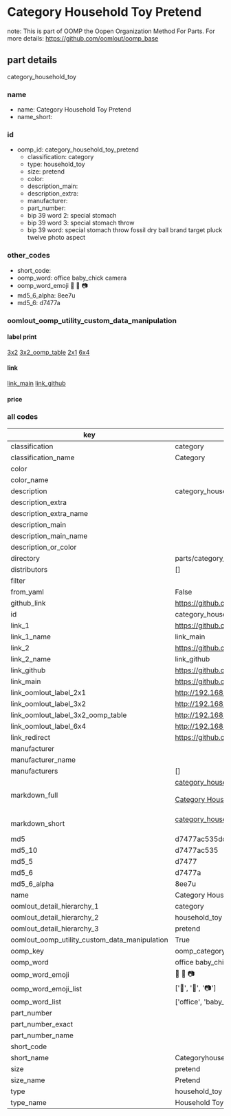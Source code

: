 # Category Household Toy Pretend  

note: This is part of OOMP the Oopen Organization Method For Parts. For more details: https://github.com/oomlout/oomp_base

##  part details
  



category_household_toy



### name
* name: Category Household Toy Pretend
* name_short: 
### id
* oomp_id: category_household_toy_pretend
  * classification: category
  * type: household_toy
  * size: pretend
  * color: 
  * description_main: 
  * description_extra: 
  * manufacturer: 
  * part_number: 
  * bip 39 word 2: special stomach
  * bip 39 word 3: special stomach throw
  * bip 39 word: special stomach throw fossil dry ball brand target pluck twelve photo aspect

### other_codes
* short_code: 
* oomp_word: office baby_chick camera
* oomp_word_emoji :office: :baby_chick: :camera:
* md5_6_alpha: 8ee7u
* md5_6: d7477a






### oomlout_oomp_utility_custom_data_manipulation
#### label print
[3x2](http://192.168.1.245:1112/?label=oomp%208ee7u)
[3x2_oomp_table](http://192.168.1.108:1112/?label=oomp%208ee7u)
[2x1](http://192.168.1.242:1112/?label=oomp%208ee7u)
[6x4](http://192.168.1.55:1112/?label=oomp%208ee7u)    

#### link

[link_main](https://github.com/oomlout/oomlout_oomp_version_1_messy/tree/main/parts/category_household_toy_pretend) [link_github](https://github.com/oomlout/oomlout_oomp_version_1_messy/tree/main/parts/category_household_toy_pretend)                             

#### price







### all codes 
| key | value |  
| --- | --- |  
| classification | category |  
| classification_name | Category |  
| color |  |  
| color_name |  |  
| description | category_household_toy |  
| description_extra |  |  
| description_extra_name |  |  
| description_main |  |  
| description_main_name |  |  
| description_or_color |   |  
| directory | parts/category_household_toy_pretend |  
| distributors | [] |  
| filter |  |  
| from_yaml | False |  
| github_link | https://github.com/oomlout/oomlout_oomp_part_src/tree/main/parts/category_household_toy_pretend |  
| id | category_household_toy_pretend |  
| link_1 | https://github.com/oomlout/oomlout_oomp_version_1_messy/tree/main/parts/category_household_toy_pretend |  
| link_1_name | link_main |  
| link_2 | https://github.com/oomlout/oomlout_oomp_version_1_messy/tree/main/parts/category_household_toy_pretend |  
| link_2_name | link_github |  
| link_github | https://github.com/oomlout/oomlout_oomp_version_1_messy/tree/main/parts/category_household_toy_pretend |  
| link_main | https://github.com/oomlout/oomlout_oomp_version_1_messy/tree/main/parts/category_household_toy_pretend |  
| link_oomlout_label_2x1 | http://192.168.1.242:1112/?label=oomp%208ee7u |  
| link_oomlout_label_3x2 | http://192.168.1.245:1112/?label=oomp%208ee7u |  
| link_oomlout_label_3x2_oomp_table | http://192.168.1.108:1112/?label=oomp%208ee7u |  
| link_oomlout_label_6x4 | http://192.168.1.55:1112/?label=oomp%208ee7u |  
| link_redirect | https://github.com/oomlout/oomlout_oomp_version_1_messy/tree/main/parts/category_household_toy_pretend |  
| manufacturer |  |  
| manufacturer_name |  |  
| manufacturers | [] |  
| markdown_full | [category_household_toy_pretend](none)<br>[](none)<br>[Category Household Toy Pretend](none)<br><br> |  
| markdown_short | [category_household_toy_pretend](none)<br><br> |  
| md5 | d7477ac535dde36047a1d5bfc2b58e87 |  
| md5_10 | d7477ac535 |  
| md5_5 | d7477 |  
| md5_6 | d7477a |  
| md5_6_alpha | 8ee7u |  
| name | Category Household Toy Pretend |  
| oomlout_detail_hierarchy_1 | category |  
| oomlout_detail_hierarchy_2 | household_toy |  
| oomlout_detail_hierarchy_3 | pretend |  
| oomlout_oomp_utility_custom_data_manipulation | True |  
| oomp_key | oomp_category_household_toy_pretend |  
| oomp_word | office baby_chick camera |  
| oomp_word_emoji | :office: :baby_chick: :camera: |  
| oomp_word_emoji_list | [':office:', ':baby_chick:', ':camera:'] |  
| oomp_word_list | ['office', 'baby_chick', 'camera'] |  
| part_number |  |  
| part_number_exact |  |  
| part_number_name |  |  
| short_code |  |  
| short_name | Categoryhouseholdtoy |  
| size | pretend |  
| size_name | Pretend |  
| type | household_toy |  
| type_name | Household Toy |  
